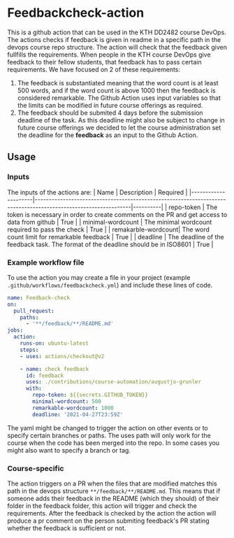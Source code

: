 # Feedbackcheck-action
This is a github action that can be used in the KTH DD2482 course DevOps. The actions checks if feedback is given in readme in a specific path in the devops course repo structure. The action will check that the feedback given fullfills the requirements.
When people in the KTH course DevOps give feedback to their fellow students, that feedback has to pass certain requirements. We have focused on 2 of these requirements: 
1. The feedback is substantiated meaning that the word count is at least 500 words, and if the word count is above 1000 then the feedback is considered remarkable. The Github Action uses input variables so that the limits can be modified in future course offerings as required. 
2. The feedback should be submited 4 days before the submission deadline of the task. As this deadline might also be subject to change in future course offerings we decided to let the course administration set the deadline for the **feedback** as an input to the Github Action.

## Usage
### Inputs
The inputs of the actions are:
| Name                | Description                                                                                                    | Required |
|---------------------|----------------------------------------------------------------------------------------------------------------|----------|
| repo-token          | The token is necessary in order to create comments on the PR and get access to data from github                | True     |
| minimal-wordcount   | The minimal wordcount required to pass the check                                                               | True     |
| remakarble-wordcount| The word count limit for remarkable feedback                                                                   | True     |
| deadline            | The deadline of the feedback task. The format of the deadline should be in ISO8601                             | True     |


###  Example workflow file
To use the action you may create a file in your project (example `.github/workflows/feedbackcheck.yml`) and include these lines of code.
````yml
name: Feedback-check
on: 
  pull_request:
    paths:
      - '**/feedback/**/README.md'
jobs:
  action:
    runs-on: ubuntu-latest
    steps:
    - uses: actions/checkout@v2

    - name: check feedback
      id: feedback
      uses: ./contributions/course-automation/augustjo-grunler
      with:
        repo-token: ${{secrets.GITHUB_TOKEN}}
        minimal-wordcount: 500
        remarkable-wordcount: 1000
        deadline: '2021-04-27T23:59Z'
````

The yaml might be changed to trigger the action on other events or to specify certain branches or paths.
The uses path will only work for the course when the code has been merged into the repo. In some cases you might also want to specify a branch or tag.

### Course-specific
The action triggers on a PR when the files that are modified matches this path in the devops structure `**/feedback/**/README.md`. 
This means that if someone adds their feedback in the README (which they should) of their folder in the feedback folder, this action will trigger and check the requirements. After the feedback is checked by the action the action will produce a pr comment on the person submiting feedback's PR stating whether the feedback is sufficient or not.

